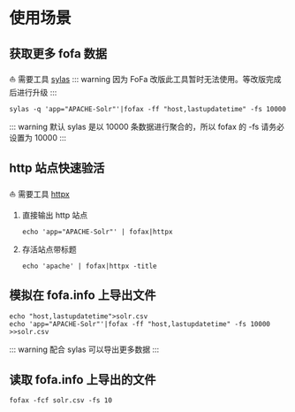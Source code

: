 # 使用场景

## 获取更多 fofa 数据

:sailboat: 需要工具 [sylas](https://github.com/xiecat/sylas)
::: warning
因为 FoFa 改版此工具暂时无法使用。等改版完成后进行升级
:::
```shell
sylas -q 'app="APACHE-Solr"'|fofax -ff "host,lastupdatetime" -fs 10000 
```
::: warning
默认 sylas 是以 10000 条数据进行聚合的，所以 fofax 的 -fs 请务必设置为 10000
:::

## http 站点快速验活

:sailboat: 需要工具 [httpx](https://github.com/projectdiscovery/httpx)

1. 直接输出 http 站点
   
   ```shell
   echo 'app="APACHE-Solr"' | fofax|httpx
   ```
2. 存活站点带标题
   
   ```shell
   echo 'apache' | fofax|httpx -title
   ```

## 模拟在 fofa.info 上导出文件

```shell
echo "host,lastupdatetime">solr.csv
echo 'app="APACHE-Solr"'|fofax -ff "host,lastupdatetime" -fs 10000 >>solr.csv
```
::: warning 
配合 sylas 可以导出更多数据 
:::

## 读取 fofa.info 上导出的文件

```shell
fofax -fcf solr.csv -fs 10 
```
